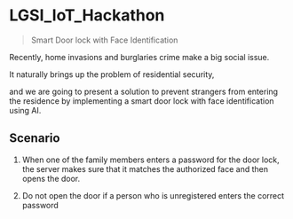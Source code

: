 # LGSI_IoT_Hackathon
> Smart Door lock with Face Identification

Recently, home invasions and burglaries crime make a big social issue. 

It naturally brings up the problem of residential security, 

and we are going to present a solution to prevent strangers from entering the residence by implementing a smart door lock with face identification using AI.


## Scenario
1. When one of the family members enters a password for the door lock, 
the server makes sure that it matches the authorized face and then opens the door.

2. Do not open the door if a person who is unregistered enters the correct password



